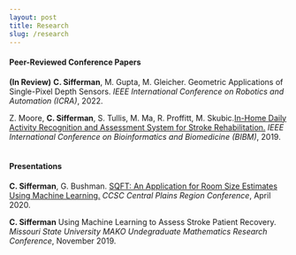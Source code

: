 ```yaml
---
layout: post
title: Research
slug: /research
---
```


#### Peer-Reviewed Conference Papers

**(In Review)** **C. Sifferman**, M. Gupta, M. Gleicher. Geometric Applications of Single-Pixel Depth Sensors. _IEEE International Conference on Robotics and Automation (ICRA)_, 2022.<br>

Z. Moore, **C. Sifferman**, S. Tullis, M. Ma, R. Proffitt, M. Skubic.[In-Home Daily Activity Recognition and Assessment System for Stroke Rehabilitation.](https://ieeexplore.ieee.org/document/8983376) _IEEE International Conference on Bioinformatics and Biomedicine (BIBM)_, 2019.<br><br>

#### Presentations

**C. Sifferman**, G. Bushman. [SQFT: An Application for Room Size Estimates Using Machine Learning.](https://www.ccsc.org/centralplains/wp-content/uploads/2020/05/CCSCPoster.pdf) _CCSC Central Plains Region Conference_, April 2020.<br>

**C. Sifferman** Using Machine Learning to Assess Stroke Patient Recovery. _Missouri State University MAKO Undegraduate Mathematics Research Conference_, November 2019.